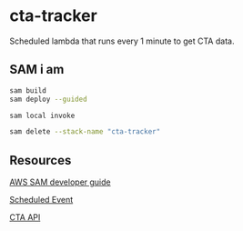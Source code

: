 # cta-tracker

Scheduled lambda that runs every 1 minute to get CTA data.

## SAM i am

```bash
sam build
sam deploy --guided
```
```bash
sam local invoke 
```
```bash
sam delete --stack-name "cta-tracker"
```

## Resources

[AWS SAM developer guide](https://docs.aws.amazon.com/serverless-application-model/latest/developerguide/what-is-sam.html)

[Scheduled Event](https://github.com/aws/serverless-application-model/blob/master/versions/2016-10-31.md#schedule)

[CTA API]("https://www.transitchicago.com/developers/ttdocs/")